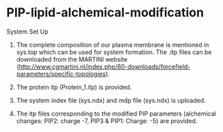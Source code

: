 # PIP-lipid-alchemical-modification

System Set Up

1. The complete composition of our plasma membrane is mentioned in sys.top which can be used for system formation. The .itp files can be downloaded from the MARTINI website (http://www.cgmartini.nl/index.php/60-downloads/forcefield-parameters/specific-topologies).

2. The protein itp (Protein_1.itp) is provided.

3. The system index file (sys.ndx) and mdp file (sys.ndx) is uploaded.

4. The itp files corresponding to the modified PIP parameters (alchemical changes: PIP2: charge -7, PIP3 & PIP1: Charge: -5) are provided.

 

